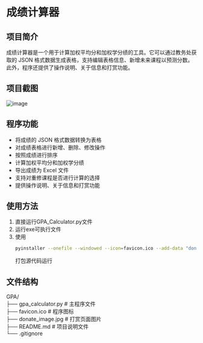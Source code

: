 # 成绩计算器

## 项目简介
成绩计算器是一个用于计算加权平均分和加权学分绩的工具。它可以通过教务处获取的 JSON 格式数据生成表格，支持编辑表格信息、新增未来课程以预测分数。此外，程序还提供了操作说明、关于信息和打赏功能。

## 项目截图
![image](https://github.com/user-attachments/assets/843dbb80-1e41-45ce-8dc1-05a46b8c8997)


## 程序功能
- 将成绩的 JSON 格式数据转换为表格
- 对成绩表格进行新增、删除、修改操作
- 按照成绩进行排序
- 计算加权平均分和加权学分绩
- 导出成绩为 Excel 文件
- 支持对重修课程是否进行计算的选择
- 提供操作说明、关于信息和打赏功能

## 使用方法

1. 直接运行GPA_Calculator.py文件
2. 运行exe可执行文件
3. 使用
   ```bash
   pyinstaller --onefile --windowed --icon=favicon.ico --add-data "donate_image.png;." --clean --upx-dir "D:\upx" .\GPA_Calculator.py
   ```
   打包源代码运行

## 文件结构

GPA/  
├── gpa_calculator.py       # 主程序文件  
├── favicon.ico             # 程序图标  
├── donate_image.jpg        # 打赏页面图片  
├── README.md               # 项目说明文件  
└── .gitignore  

